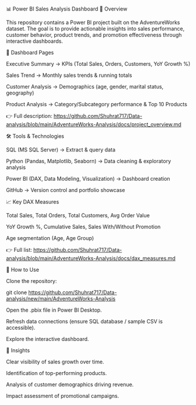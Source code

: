 📊 Power BI Sales Analysis Dashboard
📘 Overview

This repository contains a Power BI project built on the AdventureWorks dataset.
The goal is to provide actionable insights into sales performance, customer behavior, product trends, and promotion effectiveness through interactive dashboards.

📑 Dashboard Pages

Executive Summary → KPIs (Total Sales, Orders, Customers, YoY Growth %)

Sales Trend → Monthly sales trends & running totals

Customer Analysis → Demographics (age, gender, marital status, geography)

Product Analysis → Category/Subcategory performance & Top 10 Products


👉 Full description: https://github.com/Shuhrat717/Data-analysis/blob/main/AdventureWorks-Analysis/docs/project_overview.md

🛠️ Tools & Technologies

SQL (MS SQL Server) → Extract & query data

Python (Pandas, Matplotlib, Seaborn) → Data cleaning & exploratory analysis

Power BI (DAX, Data Modeling, Visualization) → Dashboard creation

GitHub → Version control and portfolio showcase


📈 Key DAX Measures

Total Sales, Total Orders, Total Customers, Avg Order Value

YoY Growth %, Cumulative Sales, Sales With/Without Promotion

Age segmentation (Age, Age Group)

👉 Full list: https://github.com/Shuhrat717/Data-analysis/blob/main/AdventureWorks-Analysis/docs/dax_measures.md


🚀 How to Use

Clone the repository:

git clone https://github.com/Shuhrat717/Data-analysis/new/main/AdventureWorks-Analysis


Open the .pbix file in Power BI Desktop.

Refresh data connections (ensure SQL database / sample CSV is accessible).

Explore the interactive dashboard.

📌 Insights

Clear visibility of sales growth over time.

Identification of top-performing products.

Analysis of customer demographics driving revenue.

Impact assessment of promotional campaigns.
